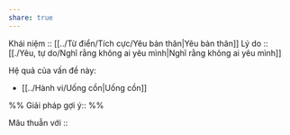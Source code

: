 ```yaml
---
share: true
---
```

Khái niệm :: [[../Từ điển/Tích cực/Yêu bản thân|Yêu bản thân]]
Lý do :: [[./Yêu, tự do/Nghĩ rằng không ai yêu mình|Nghĩ rằng không ai yêu mình]]

Hệ quả của vấn đề này:
- [[../Hành vi/Uống cồn|Uống cồn]]


%%
Giải pháp gợi ý:: 
%%



Mâu thuẫn với ::